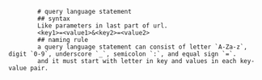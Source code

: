             # query language statement
            ## syntax
            Like parameters in last part of url.
            <key1>=<value1>&<key2>=<value2>
            ## naming rule
            a query language statement can consist of letter `A-Za-z`, digit `0-9`, underscore `_`, semicolon `:`, and equal sign `=`.
            and it must start with letter in key and values in each key-value pair.